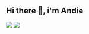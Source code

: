 ## Hi there 👋, i'm Andie
![](https://giphy.com/gifs/devrock-code-edr-escueladevrock-du3J3cXyzhj75IOgvA/tile)
![](https://thumbs.gfycat.com/ThoroughHandmadeDunlin.webp)
